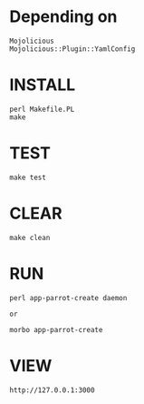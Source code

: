 # Depending on #
    Mojolicious
    Mojolicious::Plugin::YamlConfig
    
# INSTALL #
    perl Makefile.PL
    make
    
# TEST #
    make test

# CLEAR #
    make clean
    
# RUN #
    perl app-parrot-create daemon
    
    or
    
    morbo app-parrot-create
    
# VIEW #
    http://127.0.0.1:3000
    